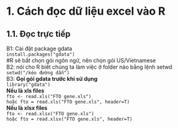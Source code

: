 # 1. Cách đọc dữ liệu excel vào R
## 1.1. Đọc trực tiếp
B1: Cài đặt package gdata    
    `install.packages("gdata")`   
#R sẽ bắt chọn gói ngôn ngữ, nên chọn gói US/Vietnamese   
B2: nói cho R biết chúng ta làm việc ở folder nào bằng lệnh setwd    
`setwd("/kéo đường dẫn")`    
B3:
**Gọi gói gdata trước khi sử dụng**    
`library("gdata")`    
**Nếu là xls files**    
`fto <- read.xls("FTO gene.xls")`    
`hoặc fto = read.xls("FTO gene.xls", header=T)`   
**Nếu là xlsx files**    
`fto <- read.xlsx("FTO gene.xls")`    
`hoặc fto = read.xlsx("FTO gene.xls", header=T)`    

